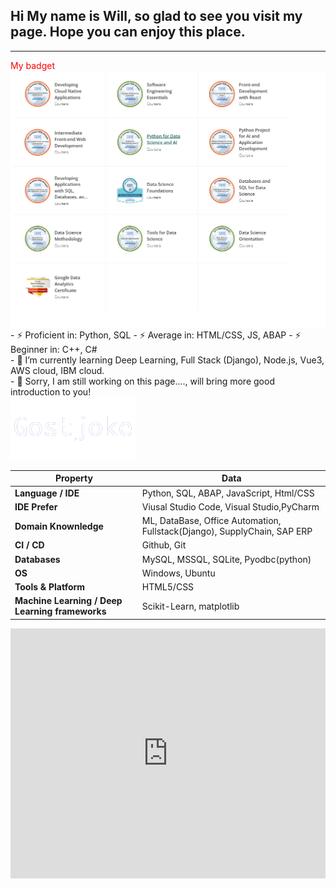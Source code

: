 <!DOCTYPE html>
<html lang="en">
<head>
    <meta charset="UTF-8">
    <meta name="viewport" content="width=device-width, initial-scale=1.0">
</head>
<body>

  <div>
    <div>
        <h2>Hi My name is Will, so glad to see you visit my page. Hope you can enjoy this place. </h2>
    </div>
    <hr>
    <div> <span style="color:red;"> My badget </span>
      <img src="https://github.com/gostjoke/gostjoke/blob/main/assets/credly.png" alt="IMG Dead">  
    </div>
    <div>
    - ⚡ Proficient in: Python, SQL 
    - ⚡ Average in: HTML/CSS, JS, ABAP
    - ⚡ Beginner in: C++, C#
    </div>
    <div>
    - 🌱 I’m currently learning Deep Learning, Full Stack (Django), Node.js, Vue3, AWS cloud, IBM cloud. 
    </div>
    <div>
    - 🔭 Sorry, I am still working on this page...., will bring more good introduction to you!
    </div>
  </div>
</body>
</html>

<img src="https://github.com/gostjoke/gostjoke/blob/main/assets/name.gif" alt="IMG Dead">  
<!--   my-skils -->


| Property                                        | Data                                                                     |
|-------------------------------------------------|--------------------------------------------------------------------------|
| **Language / IDE**                              | Python, SQL, ABAP, JavaScript, Html/CSS                                  |
| **IDE Prefer**                                  | Viusal Studio Code, Visual Studio,PyCharm|
| **Domain Knownledge**                           | ML, DataBase, Office Automation, Fullstack(Django), SupplyChain, SAP ERP |
| **CI / CD**                                     | Github, Git |
| **Databases**                                   | MySQL, MSSQL, SQLite, Pyodbc(python) |
| **OS**                                          | Windows, Ubuntu |
| **Tools & Platform**                            | HTML5/CSS|
| **Machine Learning / Deep Learning frameworks** | Scikit-Learn,  matplotlib|


<iframe src="https://www.google.com/maps/embed?pb=!1m18!1m12!1m3!1d....&q=37.34503703773162,-121.94465950412543" width="100%" height="400" frameborder="0" style="border:0;" allowfullscreen="" aria-hidden="false" tabindex="0"></iframe>


<!--
**gostjoke/gostjoke** is a ✨ _special_ ✨ repository because its `README.md` (this file) appears on your GitHub profile.

Here are some ideas to get you started:

- 🔭 I’m currently working on ...
- 🌱 I’m currently learning ...
- 👯 I’m looking to collaborate on ...
- 🤔 I’m looking for help with ...
- 💬 Ask me about ...
- 📫 How to reach me: ...
- 😄 Pronouns: ...
- ⚡ Fun fact: ...
-->
